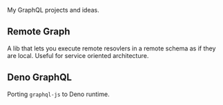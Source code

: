 My GraphQL projects and ideas.

## Remote Graph
A lib that lets you execute remote resovlers in a remote schema as if they are local. Useful for service oriented architecture.

## Deno GraphQL
Porting `graphql-js` to Deno runtime.

